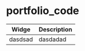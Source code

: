 # portfolio_code



| Widge              | Description                                  |
| ------------------ | -------------------------------------------- |
| dasdsad            | dasdadad
